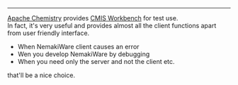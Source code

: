 ---

[Apache Chemistry](http://chemistry.apache.org/) provides [CMIS Workbench](http://chemistry.apache.org/java/download.html) for test use.  
In fact, it's very useful and provides almost all the client functions apart from user friendly interface.  

* When NemakiWare client causes an error
* Wen you develop NemakiWare by debugging
* When you need only the server and not the client
etc.

that'll be a nice choice.

